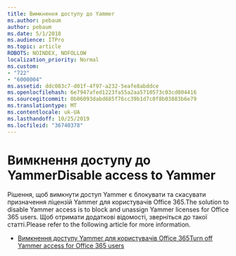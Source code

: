 ```yaml
---
title: Вимкнення доступу до Yammer
ms.author: pebaum
author: pebaum
ms.date: 5/1/2018
ms.audience: ITPro
ms.topic: article
ROBOTS: NOINDEX, NOFOLLOW
localization_priority: Normal
ms.custom:
- "722"
- "6000004"
ms.assetid: ddc083c7-d01f-4f97-a232-5eafe8abddce
ms.openlocfilehash: 6e7947afed1223fa55a2aa5710573c03cd804416
ms.sourcegitcommit: 0b06093dabd685f76cc39b1d7c0f8b03883b6e79
ms.translationtype: MT
ms.contentlocale: uk-UA
ms.lasthandoff: 10/25/2019
ms.locfileid: "36740378"
---
```

# <a name="disable-access-to-yammer"></a><span data-ttu-id="92532-102">Вимкнення доступу до Yammer</span><span class="sxs-lookup"><span data-stu-id="92532-102">Disable access to Yammer</span></span>

<span data-ttu-id="92532-103">Рішення, щоб вимкнути доступ Yammer є блокувати та скасувати призначення ліцензій Yammer для користувачів Office 365.</span><span class="sxs-lookup"><span data-stu-id="92532-103">The solution to disable Yammer access is to block and unassign Yammer licenses for Office 365 users.</span></span> <span data-ttu-id="92532-104">Щоб отримати додаткові відомості, зверніться до такої статті.</span><span class="sxs-lookup"><span data-stu-id="92532-104">Please refer to the following article for more information.</span></span>
  
- [<span data-ttu-id="92532-105">Вимкнення доступу Yammer для користувачів Office 365</span><span class="sxs-lookup"><span data-stu-id="92532-105">Turn off Yammer access for Office 365 users</span></span>](https://docs.microsoft.com/yammer/manage-yammer-users/turn-off-user-access)
